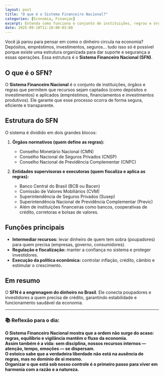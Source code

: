 ```yaml
---
layout: post
title: "O que é o Sistema Financeiro Nacional?"
categories: [Economia, Finanças]
excerpt: Entenda como funciona o conjunto de instituições, regras e órgãos que organizam a circulação de dinheiro e crédito no Brasil.
date: 2025-09-18T11:10:00-03:00
---
```


Você já parou para pensar em como o dinheiro circula na economia?  
Depósitos, empréstimos, investimentos, seguros… tudo isso só é possível porque existe uma estrutura organizada para dar suporte e segurança a essas operações. Essa estrutura é o **Sistema Financeiro Nacional (SFN)**.

## O que é o SFN?
O **Sistema Financeiro Nacional** é o conjunto de instituições, órgãos e regras que permitem que recursos sejam captados (como depósitos e investimentos) e aplicados (empréstimos, financiamentos e investimentos produtivos). Ele garante que esse processo ocorra de forma segura, eficiente e transparente.

## Estrutura do SFN
O sistema é dividido em dois grandes blocos:

1. **Órgãos normativos (quem define as regras):**
   - Conselho Monetário Nacional (CMN)  
   - Conselho Nacional de Seguros Privados (CNSP)  
   - Conselho Nacional de Previdência Complementar (CNPC)  

2. **Entidades supervisoras e executoras (quem fiscaliza e aplica as regras):**
   - Banco Central do Brasil (BCB ou Bacen)  
   - Comissão de Valores Mobiliários (CVM)  
   - Superintendência de Seguros Privados (Susep)  
   - Superintendência Nacional de Previdência Complementar (Previc)  
   - Além de instituições financeiras como bancos, cooperativas de crédito, corretoras e bolsas de valores.  

## Funções principais
- **Intermediar recursos:** levar dinheiro de quem tem sobra (poupadores) para quem precisa (empresas, governo, consumidores).  
- **Regulação e fiscalização:** manter a confiança no sistema e proteger investidores.  
- **Execução da política econômica:** controlar inflação, crédito, câmbio e estimular o crescimento.  

## Em resumo
O **SFN é a engrenagem do dinheiro no Brasil**. Ele conecta poupadores e investidores a quem precisa de crédito, garantindo estabilidade e funcionamento saudável da economia.  

---

### 📚 Reflexão para o dia:
**O Sistema Financeiro Nacional mostra que a ordem não surge do acaso: regras, equilíbrio e vigilância mantêm o fluxo da economia.  
Assim também é a vida: sem disciplina, nossos recursos internos — atenção, tempo, emoções — se dispersam.  
O estoico sabe que a verdadeira liberdade não está na ausência de regras, mas no domínio de si mesmo.  
Organizar o que está sob nosso controle é o primeiro passo para viver em harmonia com a razão e a natureza.**
